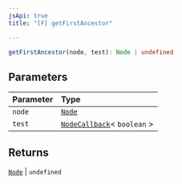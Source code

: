 ```yaml
---
jsApi: true
title: "[F] getFirstAncestor"

---
```

```ts
getFirstAncestor(node, test): Node | undefined
```

## Parameters

| Parameter | Type |
| :------ | :------ |
| `node` | [`Node`](Type.Node.md) |
| `test` | [`NodeCallback`](Type.NodeCallback.md)< `boolean` \> |

## Returns

[`Node`](Type.Node.md) \| `undefined`
